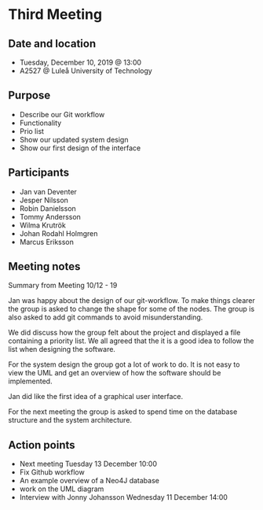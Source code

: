 # Third Meeting

## Date and location
- Tuesday, December 10, 2019 @ 13:00
- A2527 @ Luleå University of Technology

## Purpose
- Describe our Git workflow
- Functionality
- Prio list
- Show our updated system design
- Show our first design of the interface


## Participants
- Jan van Deventer
- Jesper Nilsson 
- Robin Danielsson
- Tommy Andersson
- Wilma Krutrök
- Johan Rodahl Holmgren
- Marcus Eriksson

## Meeting notes
Summary from Meeting 10/12 - 19

Jan was happy about the design of our git-workflow. To make things clearer the group is asked to change the shape for some
of the nodes. The group is also asked to add git commands to avoid misunderstanding. 

We did discuss how the group felt about the project and displayed a file containing a priority list. We all agreed that 
the it is a good idea to follow the list when designing the software. 

For the system design the group got a lot of work to do. It is not easy to view the UML and get an overview of how the 
software should be implemented.

Jan did like the first idea of a graphical user interface. 

For the next meeting the group is asked to spend time on the database structure and the system architecture. 

## Action points
- Next meeting Tuesday 13 December 10:00
- Fix Github workflow
- An example overview of a Neo4J database
- work on the UML diagram
- Interview with Jonny Johansson Wednesday 11 December 14:00
